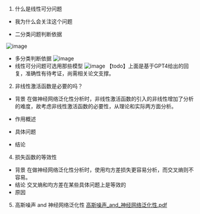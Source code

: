 1. 什么是线性可分问题

- 我为什么会关注这个问题

* 二分类问题判断依据

![image](https://github.com/Chiron-star/chrion.github.io/assets/64126734/a25f02bd-55a1-4579-9aa2-55d784c1a649)
* 多分类判断依据
![image](https://github.com/Chiron-star/chrion.github.io/assets/64126734/2a613714-5781-4476-954f-b23ac62e7747)
* 线性可分问题可选用那些模型
![image](https://github.com/Chiron-star/chrion.github.io/assets/64126734/4b89b7ea-659a-4657-935e-8b413cfd3c1b)
【todo】上面是基于GPT4给出的回复，准确性有待考证，尚需相关论文支撑。
2. 非线性激活函数是必要的吗？

- 背景
在做神经网络泛化性分析时，非线性激活函数的引入的非线性增加了分析的难度，故考虑非线性激活函数的必要性，从理论和实际两方面分析。
-  作用概述

- 具体问题

- 结论

4. 损失函数的等效性

- 背景
在做神经网络泛化性分析时，使用均方差损失更容易分析，而交叉熵则不容易。
- 结论
交叉熵和均方差在某些具体问题上是等效的
- 原因

5. 高斯噪声 and 神经网络泛化性
[高斯噪声_and_神经网络泛化性.pdf](https://github.com/Chiron-star/chrion.github.io/files/14994237/_and_.pdf)
